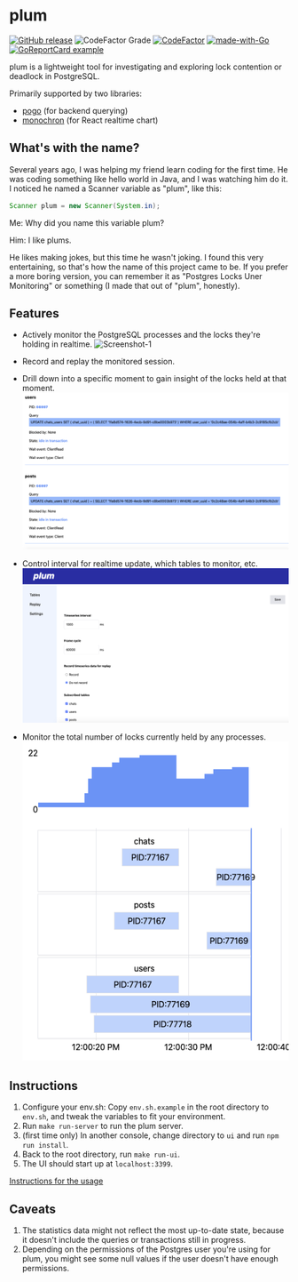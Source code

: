 # plum

[![GitHub release](https://img.shields.io/github/release/sanggonlee/plum.svg?include_prereleases)](https://GitHub.com/sanggonlee/plum/releases?include_prereleases)
![CodeFactor Grade](https://img.shields.io/codefactor/grade/github/sanggonlee/plum?style=plastic)
[![CodeFactor](https://www.codefactor.io/repository/github/sanggonlee/plum/badge)](https://www.codefactor.io/repository/github/sanggonlee/plum)
[![made-with-Go](https://img.shields.io/badge/Made%20with-Go-1f425f.svg)](http://golang.org)
[![GoReportCard example](https://goreportcard.com/badge/github.com/sanggonlee/plum)](https://goreportcard.com/report/github.com/sanggonlee/plum)

plum is a lightweight tool for investigating and exploring lock contention or deadlock in PostgreSQL.

Primarily supported by two libraries:
* [pogo](https://github.com/sanggonlee/pogo) (for backend querying)
* [monochron](https://github.com/sanggonlee/monochron) (for React realtime chart)

## What's with the name?

Several years ago, I was helping my friend learn coding for the first time. He was coding something like hello world in Java, and I was watching him do it. I noticed he named a Scanner variable as "plum", like this:
```java
Scanner plum = new Scanner(System.in);
```

Me: Why did you name this variable plum?

Him: I like plums.

He likes making jokes, but this time he wasn't joking. I found this very entertaining, so that's how the name of this project came to be. If you prefer a more boring version, you can remember it as "Postgres Locks Uner Monitoring" or something (I made that out of "plum", honestly).

## Features

* Actively monitor the PostgreSQL processes and the locks they're holding in realtime.
![Screenshot-1](/screenshots/1.gif)

* Record and replay the monitored session.
* Drill down into a specific moment to gain insight of the locks held at that moment.
![Screenshot-2](/screenshots/2.png)
* Control interval for realtime update, which tables to monitor, etc.
![Screenshot-3](/screenshots/3.png)
* Monitor the total number of locks currently held by any processes.
![Screenshot-4](/screenshots/4.png)

## Instructions

1. Configure your env.sh: Copy `env.sh.example` in the root directory to `env.sh`, and tweak the variables to fit your environment.
2. Run `make run-server` to run the plum server.
3. (first time only) In another console, change directory to `ui` and run `npm run install`.
4. Back to the root directory, run `make run-ui`.
5. The UI should start up at `localhost:3399`.

[Instructions for the usage](https://lee-sg16.medium.com/use-plum-to-dig-through-postgresql-lock-contention-a6753d6e73b7)

## Caveats
1. The statistics data might not reflect the most up-to-date state, because it doesn't include the queries or transactions still in progress.
2. Depending on the permissions of the Postgres user you're using for plum, you might see some null values if the user doesn't have enough permissions.
